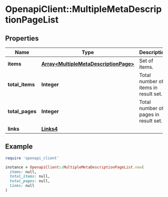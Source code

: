# OpenapiClient::MultipleMetaDescriptionPageList

## Properties

| Name | Type | Description | Notes |
| ---- | ---- | ----------- | ----- |
| **items** | [**Array&lt;MultipleMetaDescriptionPage&gt;**](MultipleMetaDescriptionPage.md) | Set of items. |  |
| **total_items** | **Integer** | Total number of items in result set. |  |
| **total_pages** | **Integer** | Total number of pages in result set. |  |
| **links** | [**Links4**](Links4.md) |  | [optional] |

## Example

```ruby
require 'openapi_client'

instance = OpenapiClient::MultipleMetaDescriptionPageList.new(
  items: null,
  total_items: null,
  total_pages: null,
  links: null
)
```

